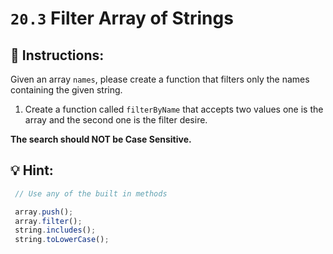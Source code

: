 # `20.3` Filter Array of Strings

## 📝 Instructions:

Given an array `names`, please create a function that filters only the names containing the given string.

1. Create a function called `filterByName` that accepts two values one is the array and the second one is the filter desire.

**The search should NOT be Case Sensitive.**

## 💡 Hint:

```js
 // Use any of the built in methods

 array.push();
 array.filter();
 string.includes();
 string.toLowerCase();
```
